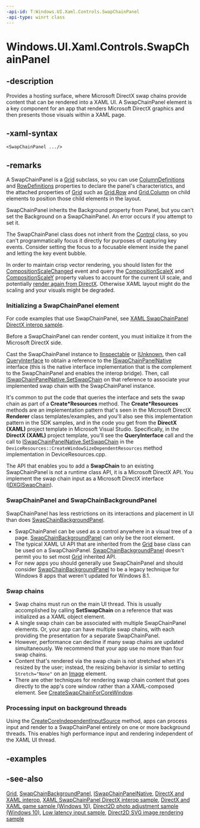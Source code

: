 ```yaml
---
-api-id: T:Windows.UI.Xaml.Controls.SwapChainPanel
-api-type: winrt class
---
```


<!-- Class syntax.
public class SwapChainPanel : Windows.UI.Xaml.Controls.Grid, Windows.UI.Xaml.Controls.ISwapChainPanel
-->

# Windows.UI.Xaml.Controls.SwapChainPanel

## -description

Provides a hosting surface, where Microsoft DirectX swap chains provide content that can be rendered into a XAML UI. A SwapChainPanel element is a key component for an app that renders Microsoft DirectX graphics and then presents those visuals within a XAML page.


## -xaml-syntax

```xaml
<SwapChainPanel .../>
```

## -remarks

A SwapChainPanel is a [Grid](grid.md) subclass, so you can use [ColumnDefinitions](grid_columndefinitions.md) and [RowDefinitions](grid_rowdefinitions.md) properties to declare the panel's characteristics, and the attached properties of [Grid](grid.md) such as [Grid.Row](/uwp/api/windows.ui.xaml.controls.grid.row) and [Grid.Column](/uwp/api/windows.ui.xaml.controls.grid.column) on child elements to position those child elements in the layout.

SwapChainPanel inherits the Background property from Panel, but you can't set the Background on a SwapChainPanel. An error occurs if you attempt to set it.

The SwapChainPanel class does not inherit from the [Control](control.md) class, so you can't programmatically focus it directly for purposes of capturing key events. Consider setting the focus to a focusable element inside the panel and letting the key event bubble.

In order to maintain crisp vector rendering, you should listen for the [CompositionScaleChanged](swapchainpanel_compositionscalechanged.md) event and query the [CompositionScaleX](swapchainpanel_compositionscalex.md) and [CompositionScaleY](swapchainpanel_compositionscaley.md) property values to account for the current UI scale, and potentially [render again from DirectX](/windows/desktop/api/dxgi1_2/nf-dxgi1_2-idxgiswapchain1-present1). Otherwise XAML layout might do the scaling and your visuals might be degraded.

### Initializing a **SwapChainPanel** element

For code examples that use SwapChainPanel, see [XAML SwapChainPanel DirectX interop sample](https://github.com/microsoftarchive/msdn-code-gallery-microsoft/tree/master/Official%20Windows%20Platform%20Sample/XAML%20SwapChainPanel%20DirectX%20interop%20sample).

Before a SwapChainPanel can render content, you must initialize it from the Microsoft DirectX side.

Cast the SwapChainPanel instance to [IInspectable](/windows/desktop/api/inspectable/nn-inspectable-iinspectable) or [IUnknown](/windows/desktop/api/unknwn/nn-unknwn-iunknown), then call [QueryInterface](/windows/win32/api/unknwn/nf-unknwn-iunknown-queryinterface(q)) to obtain a reference to the [ISwapChainPanelNative](/windows/desktop/api/windows.ui.xaml.media.dxinterop/nn-windows-ui-xaml-media-dxinterop-iswapchainpanelnative) interface (this is the native interface implementation that is the complement to the SwapChainPanel and enables the interop bridge). Then, call [ISwapChainPanelNative.SetSwapChain](/windows/desktop/api/windows.ui.xaml.media.dxinterop/nf-windows-ui-xaml-media-dxinterop-iswapchainpanelnative-setswapchain) on that reference to associate your implemented swap chain with the SwapChainPanel instance.

It's common to put the code that queries the interface and sets the swap chain as part of a **Create*Resources** method. The **Create*Resources** methods are an implementation pattern that's seen in the Microsoft DirectX  **Renderer** class templates/examples, and you'll also see this implementation pattern in the SDK samples, and in the code you get from the **DirectX (XAML)** project template in Microsoft Visual Studio. Specifically, in the **DirectX (XAML)** project template, you'll see the **QueryInterface** call and the call to [ISwapChainPanelNative.SetSwapChain](/windows/desktop/api/windows.ui.xaml.media.dxinterop/nf-windows-ui-xaml-media-dxinterop-iswapchainpanelnative-setswapchain) in the `DeviceResources::CreateWindowSizeDependentResources` method implementation in DeviceResources.cpp.

The API that enables you to add a **SwapChain** to an existing SwapChainPanel is not a runtime class API, it is a Microsoft DirectX  API. You implement the swap chain input as a Microsoft DirectX interface ([IDXGISwapChain](/windows/desktop/api/dxgi/nn-dxgi-idxgiswapchain)).

### **SwapChainPanel** and **SwapChainBackgroundPanel**

SwapChainPanel has less restrictions on its interactions and placement in UI than does [SwapChainBackgroundPanel](swapchainbackgroundpanel.md).

+ SwapChainPanel can be used as a control anywhere in a visual tree of a page. [SwapChainBackgroundPanel](swapchainbackgroundpanel.md) can only be the root element.
+ The typical XAML UI API that are inherited from the [Grid](grid.md) base class can be used on a SwapChainPanel. [SwapChainBackgroundPanel](swapchainbackgroundpanel.md) doesn't permit you to set most [Grid](grid.md) inherited API.
+ For new apps you should generally use SwapChainPanel and should consider [SwapChainBackgroundPanel](swapchainbackgroundpanel.md) to be a legacy technique for Windows 8 apps that weren't updated for Windows 8.1.

### Swap chains

+ Swap chains must run on the main UI thread. This is usually accomplished by calling **SetSwapChain** on a reference that was initialized as a XAML object element.
+ A single swap chain can be associated with multiple SwapChainPanel elements. Or, your app can have multiple swap chains, with each providing the presentation for a separate SwapChainPanel.
+ However, performance can decline if many swap chains are updated simultaneously. We recommend that your app use no more than four swap chains.
+ Content that's rendered via the swap chain is not stretched when it's resized by the user; instead, the resizing behavior is similar to setting `Stretch="None"` on an [Image](image.md) element.
+ There are other techniques for rendering swap chain content that goes directly to the app's core window rather than a XAML-composed element. See [CreateSwapChainForCoreWindow](/windows/desktop/api/dxgi1_2/nf-dxgi1_2-idxgifactory2-createswapchainforcorewindow).

### Processing input on background threads

Using the [CreateCoreIndependentInputSource](swapchainpanel_createcoreindependentinputsource_467679991.md) method, apps can process input and render to a SwapChainPanel entirely on one or more background threads. This enables high performance input and rendering independent of the XAML UI thread.

## -examples

## -see-also

[Grid](grid.md), [SwapChainBackgroundPanel](swapchainbackgroundpanel.md), [ISwapChainPanelNative](/windows/desktop/api/windows.ui.xaml.media.dxinterop/nn-windows-ui-xaml-media-dxinterop-iswapchainpanelnative), [DirectX and XAML interop](/previous-versions/windows/apps/hh825871(v=win.10)), [XAML SwapChainPanel DirectX interop sample](https://github.com/microsoftarchive/msdn-code-gallery-microsoft/tree/master/Official%20Windows%20Platform%20Sample/XAML%20SwapChainPanel%20DirectX%20interop%20sample), [DirectX and XAML game sample (Windows 10)](https://github.com/Microsoft/Windows-universal-samples/tree/master/Samples/Simple3DGameXaml), [Direct2D photo adjustment sample (Windows 10)](https://go.microsoft.com/fwlink/p/?LinkId=620533), [Low latency input sample](https://github.com/Microsoft/Windows-universal-samples/tree/master/Samples/LowLatencyInput), [Direct2D SVG image rendering sample](https://github.com/Microsoft/Windows-universal-samples/tree/master/Samples/D2DSvgImage)

